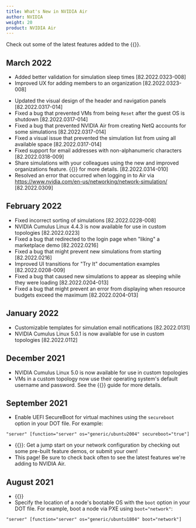 ```yaml
---
title: What's New in NVIDIA Air
author: NVIDIA
weight: 20
product: NVIDIA Air
---
```


Check out some of the latest features added to the {{<exlink url="https://air.nvidia.com" text="NVIDIA Air Infrastructure Simulation Platform">}}.

## March 2022
<!-- Air:WhatsNew -->
- Added better validation for simulation sleep times [82.2022.0323-008]
- Improved UX for adding members to an organization [82.2022.0323-008]
<!-- Air:WhatsNew -->
- Updated the visual design of the header and navigation panels [82.2022.0317-014]
- Fixed a bug that prevented VMs from being `Reset` after the guest OS is shutdown [82.2022.0317-014]
- Fixed a bug that prevented NVIDIA Air from creating NetQ accounts for some simulations [82.2022.0317-014]
- Fixed a visual issue that prevented the simulation list from using all available space [82.2022.0317-014]
- Fixed support for email addresses with non-alphanumeric characters [82.2022.0318-009]
- Share simulations with your colleagues using the new and improved organizations feature. {{<link url="/Organizations" text="Click here">}} for more details. [82.2022.0314-010]
- Resolved an error that occurred when logging in to Air via https://www.nvidia.com/en-us/networking/network-simulation/ [82.2022.0309]

## February 2022
- Fixed incorrect sorting of simulations [82.2022.0228-008]
- NVIDIA Cumulus Linux 4.4.3 is now available for use in custom topologies [82.2022.0223]
- Fixed a bug that redirected to the login page when "liking" a marketplace demo [82.2022.0216]
- Fixed a bug that might prevent new simulations from starting [82.2022.0216]
- Improved UI transitions for "Try It" documentation examples [82.2022.0208-009]
- Fixed a bug that caused new simulations to appear as sleeping while they were loading [82.2022.0204-013]
- Fixed a bug that might prevent an error from displaying when resource budgets exceed the maximum [82.2022.0204-013]

## January 2022
- Customizable templates for simulation email notifications [82.2022.0131]
- NVIDIA Cumulus Linux 5.0.1 is now available for use in custom topologies  [82.2022.0112]

## December 2021
- NVIDIA Cumulus Linux 5.0 is now available for use in custom topologies
- VMs in a custom topology now use their operating system's default username and password. See the {{<link url="/Quick-Start#logging-into-virtual-machines" text="Quick Start">}} guide for more details.

## September 2021
<!-- vale off -->
- Enable UEFI SecureBoot for virtual machines using the `secureboot` option in your DOT file. For example:

```
"server" [function="server" os="generic/ubuntu2004" secureboot="true"]
```

- {{<exlink url="https://air.nvidia.com/marketplace" text="Demo Marketplace">}}: Get a jump start on your network configuration by checking out some pre-built feature demos, or submit your own!
- This page! Be sure to check back often to see the latest features we're adding to NVIDIA Air.
<!-- vale on -->
## August 2021
- {{<exlink url="https://air.nvidia.com/migrate" text="NVUE migration tool">}}
- Specify the location of a node's bootable OS with the `boot` option in your DOT file. For example, boot a node via PXE using `boot="network"`:

```
"server" [function="server" os="generic/ubuntu1804" boot="network"]
```
